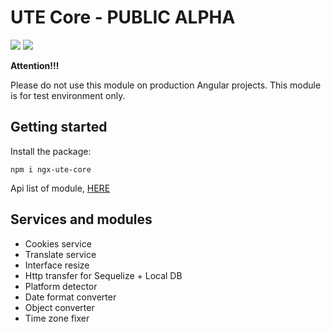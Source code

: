 # UTE Core - PUBLIC ALPHA

[![](https://img.shields.io/badge/npm_package-0.0.0-red)](https://www.npmjs.com/package/ngx-ute-core) [![](https://img.shields.io/badge/license-MIT-blue)](https://github.com/under-tree-e/ute-material.ngx/blob/master/LICENSE)

**Attention!!!**

Please do not use this module on production Angular projects. This module is for test environment only.

## Getting started

Install the package:

```shell
npm i ngx-ute-core
```

Api list of module, [HERE](https://under-tree-e.github.io/ute-core.ngx)

## Services and modules

-   Cookies service
-   Translate service
-   Interface resize
-   Http transfer for Sequelize + Local DB
-   Platform detector
-   Date format converter
-   Object converter
-   Time zone fixer
